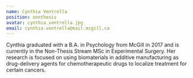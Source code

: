 ```yaml
---
name: Cynthia Ventrella
position: nonthesis
avatar: cynthia_ventrella.jpg
email: cynthia.ventrella@mail.mcgill.ca
---
```


Cynthia graduated with a B.A. in Psychology from McGill in 2017 and is currently in the Non-Thesis Stream MSc in Experimental Surgery. Her research is focused on using biomaterials in additive manufacturing as drug-delivery agents for chemotherapeutic drugs to localize treatment for certain cancers. 
